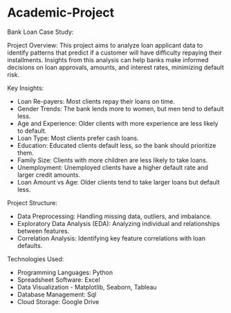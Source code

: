 # Academic-Project
Bank Loan Case Study:

Project Overview:
This project aims to analyze loan applicant data to identify patterns that predict if a customer will have difficulty repaying their installments. Insights from this analysis can help banks make informed decisions on loan approvals, amounts, and interest rates, minimizing default risk.

Key Insights:
- Loan Re-payers: Most clients repay their loans on time.
- Gender Trends: The bank lends more to women, but men tend to default less.
- Age and Experience: Older clients with more experience are less likely to default.
- Loan Type: Most clients prefer cash loans.
- Education: Educated clients default less, so the bank should prioritize them.
- Family Size: Clients with more children are less likely to take loans.
- Unemployment: Unemployed clients have a higher default rate and larger credit amounts.
- Loan Amount vs Age: Older clients tend to take larger loans but default less.

Project Structure:
- Data Preprocessing: Handling missing data, outliers, and imbalance.
- Exploratory Data Analysis (EDA): Analyzing individual and relationships between features.
- Correlation Analysis: Identifying key feature correlations with loan defaults.

Technologies Used:
- Programming Languages: Python
- Spreadsheet Software: Excel
- Data Visualization - Matplotlib, Seaborn, Tableau
- Database Management: Sql
- Cloud Storage: Google Drive

